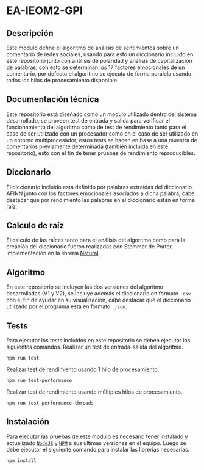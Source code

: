 # EA-IEOM2-GPI
## Descripción
Este modulo define el algoritmo de análisis de sentimientos sobre un comentario de redes sociales, usando para esto un diccionario incluido en este repositorio junto con análisis de polaridad y análisis de capitalización de palabras, con esto se determinan los 17 factores emocionales de un comentario, por defecto el algoritmo se ejecuta de forma paralela usando todos los hilos de procesamiento disponible.

## Documentación técnica
Este repositorio está diseñado como un modulo utilizado dentro del sistema desarrollado, se proveen test de entrada y salida para verificar el funcionamiento del algoritmo como de test de rendimiento tanto para el caso de ser utilizado con un procesador como en el caso de ser utilizado en un entorno multiprocesador, estos tests se hacen en base a una muestra de comentarios previamente determinada (también incluida en este repositorio), esto con el fin de tener pruebas de rendimiento reproducibles.

## Diccionario
El diccionario incluido esta definido por palabras extraídas del diccionario AFINN junto con los factores emocionales asociados a dicha palabra, cabe destacar que por rendimiento las palabras en el diccionario están en forma raíz.

## Calculo de raíz
El calculo de las raíces tanto para el análisis del algoritmo como para la creación del diccionario fueron realizadas con Stemmer de Porter, implementación en la librería [Natural](https://www.npmjs.com/package/natural).

## Algoritmo
En este repositorio se incluyen las dos versiones del algoritmo desarrolladas (V1 y V2), se incluye además el diccionario en formato `.csv` con el fin de ayudar en su visualización, cabe destacar que el diccionario utilizado por el programa esta en formato `.json`.

## Tests
Para ejecutar los tests incluidos en este repositorio se deben ejecutar los siguientes comandos.
Realizar un test de entrada-salida del algoritmo.

```
npm run test
```
 
Realizar test de rendimiento usando 1 hilo de procesamiento.
```
npm run test-performance
```

Realizar test de rendimiento usando múltiples hilos de procesamiento.
```
npm run test-performance-threads
```

## Instalación
Para ejecutar las pruebas de este modulo es necesario tener instalado y actualizado [`NodeJS`](https://nodejs.org/) y [`NPM`](https://www.npmjs.com/) a sus ultimas versiones en el equipo.
Luego se debe ejecutar el siguiente comando para instalar las librerías necesarias.

```
npm install
```